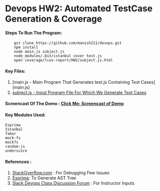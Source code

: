 # Devops HW2: Automated TestCase Generation & Coverage 


#### Steps To Run The Program:

		git clone https://github.com/manish211/devops.git
		npm install
		node main.js subject.js
		node_modules/.bin/istanbul cover test.js
		open coverage/lcov-report/HW2/subject.js.html

#### Key Files:
1. [main.js - Main Program That Generates test.js Containing Test Cases] (main.js)
2. [subject.js - Input Program File For Which We Generate Test Cases](subject.js)

#### Screencast Of The Demo : [Click Me: Screencast of Demo](https://youtu.be/yfCZKxLvJwI)

#### Key Modules Used:
	Esprima
	Istanbul
	faker
	mock-fs
	mockfs
	random-js
	underscore


#### References : 
1. [StackOverflow.com](https://stackoverflow.com/) : For Debugging Few Issues
2. [Esprima](http://esprima.org/demo/parse.html): To Generate AST Tree 
3. [Slack Devops Class Discussion Forum](https://csc-devops.slack.com/messages/HW2/) : For Instructor Inputs




